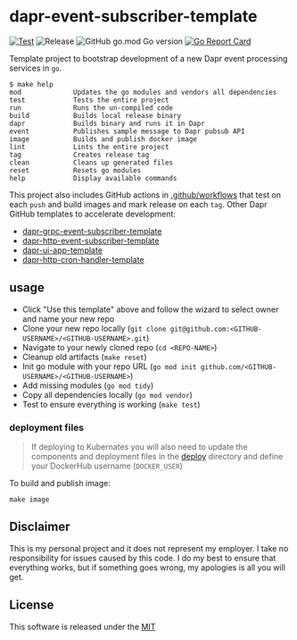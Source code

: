 # dapr-event-subscriber-template

[![Test](https://github.com/mchmarny/dapr-event-subscriber-template/workflows/Test/badge.svg)](https://github.com/mchmarny/dapr-event-subscriber-template/actions?query=workflow%3ATest) ![Release](https://github.com/mchmarny/dapr-event-subscriber-template/workflows/Release/badge.svg?query=workflow%3ARelease) ![GitHub go.mod Go version](https://img.shields.io/github/go-mod/go-version/mchmarny/dapr-event-subscriber-template) [![Go Report Card](https://goreportcard.com/badge/github.com/mchmarny/dapr-event-subscriber-template)](https://goreportcard.com/report/github.com/mchmarny/dapr-event-subscriber-template)

Template project to bootstrap development of a new Dapr event processing services in `go`.

```shell
$ make help
mod             Updates the go modules and vendors all dependencies
test            Tests the entire project
run             Runs the un-compiled code
build           Builds local release binary
dapr            Builds binary and runs it in Dapr
event           Publishes sample message to Dapr pubsub API
image           Builds and publish docker image
lint            Lints the entire project
tag             Creates release tag
clean           Cleans up generated files
reset           Resets go modules
help            Display available commands
```

This project also includes GitHub actions in [.github/workflows](.github/workflows) that test on each `push` and build images and mark release on each `tag`. Other Dapr GitHub templates to accelerate development:
	
* [dapr-grpc-event-subscriber-template](https://github.com/mchmarny/dapr-grpc-event-subscriber-template)
* [dapr-http-event-subscriber-template](https://github.com/mchmarny/dapr-event-subscriber-template)
* [dapr-ui-app-template](https://github.com/mchmarny/dapr-ui-app-template)
* [dapr-http-cron-handler-template](https://github.com/mchmarny/dapr-http-cron-handler-template)

## usage 

* Click "Use this template" above and follow the wizard to select owner and name your new repo
* Clone your new repo locally (`git clone git@github.com:<GITHUB-USERNAME>/<GITHUB-USERNAME>.git`)
* Navigate to your newly cloned repo (`cd <REPO-NAME>`)
* Cleanup old artifacts (`make reset`)
* Init go module with your repo URL (`go mod init github.com/<GITHUB-USERNAME>/<GITHUB-USERNAME>`)
* Add missing modules (`go mod tidy`)
* Copy all dependencies locally (`go mod vendor`)
* Test to ensure everything is working (`make test`)

### deployment files

> If deploying to Kubernates you will also need to update the components and deployment files in the [deploy](deploy) directory and define your DockerHub username (`DOCKER_USER`)

To build and publish image:

```shell
make image
```

## Disclaimer

This is my personal project and it does not represent my employer. I take no responsibility for issues caused by this code. I do my best to ensure that everything works, but if something goes wrong, my apologies is all you will get.

## License

This software is released under the [MIT](./LICENSE)
